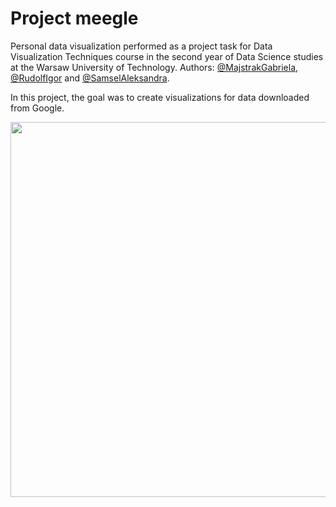 # Project meegle

Personal data visualization performed as a project task for Data Visualization Techniques course in the second year of Data Science studies at the Warsaw University of Technology. Authors: [@MajstrakGabriela](https://github.com/GabrielaMajstrak), [@RudolfIgor](https://github.com/IgorRudolf) and [@SamselAleksandra](https://github.com/samselA).

In this project, the goal was to create visualizations for data downloaded from Google.


<div align="center">
  <img src="kody/data/meegle_graphics.png" width="600"/>
</div>

